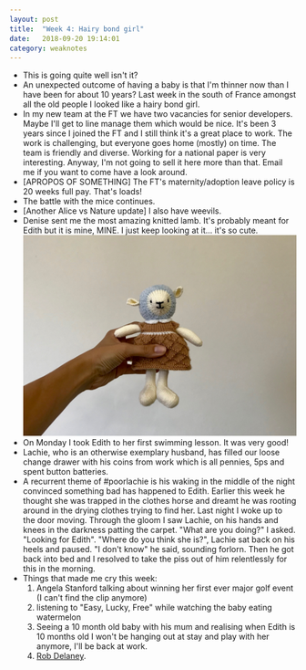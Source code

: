 ```yaml
---
layout: post
title:  "Week 4: Hairy bond girl"
date:   2018-09-20 19:14:01
category: weaknotes
---
```

* This is going quite well isn't it?
* An unexpected outcome of having a baby is that I'm thinner now than I have been for about 10 years? Last week in the south of France amongst all the old people I looked like a hairy bond girl.
* In my new team at the FT we have two vacancies for senior developers. Maybe I'll get to line manage them which would be nice. It's been 3 years since I joined the FT and I still think it's a great place to work. The work is challenging, but everyone goes home (mostly) on time. The team is friendly and diverse. Working for a national paper is very interesting.  Anyway, I'm not going to sell it here more than that. Email me if you want to come have a look around.
* [APROPOS OF SOMETHING] The FT's maternity/adoption leave policy is 20 weeks full pay. That's loads!
* The battle with the mice continues.
* [Another Alice vs Nature update] I also have weevils.
* Denise sent me the most amazing knitted lamb. It's probably meant for Edith but it is mine, MINE. I just keep looking at it... it's so cute. ![Here is a photo](/assets/img/denise.jpg)
* On Monday I took Edith to her first swimming lesson. It was very good!
* Lachie, who is an otherwise exemplary husband, has filled our loose change drawer with his coins from work which is all pennies, 5ps and spent button batteries.
* A recurrent theme of #poorlachie is his waking in the middle of the night convinced something bad has happened to Edith. Earlier this week he thought she was trapped in the clothes horse and dreamt he was rooting around in the drying clothes trying to find her. Last night I woke up to the door moving. Through the gloom I saw Lachie, on his hands and knees in the darkness patting the carpet. "What are you doing?" I asked. "Looking for Edith". "Where do you think she is?", Lachie sat back on his heels and paused. "I don't know" he said, sounding forlorn. Then he got back into bed and I resolved to take the piss out of him relentlessly for this in the morning.
* Things that made me cry this week:
  1. Angela Stanford talking about winning her first ever major golf event (I can't find the clip anymore)
  1. listening to "Easy, Lucky, Free" while watching the baby eating watermelon
  1. Seeing a 10 month old baby with his mum and realising when Edith is 10 months old I won't be hanging out at stay and play with her anymore, I'll be back at work.
  1. [Rob Delaney](https://medium.com/@robdelaney_50150/note-i-wrote-all-of-this-except-the-last-paragraph-in-april-or-may-of-2017-6b8f5e702533).
